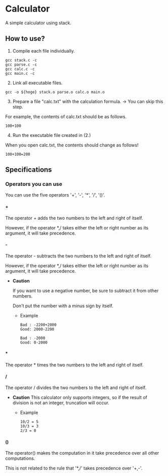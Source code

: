 # Calculator

A simple calculator using stack.

## How to use?

1. Compile each file individually.
```
gcc stack.c -c
gcc parse.c -c
gcc calc.c -c
gcc main.c -c
```

2. Link all executable files.
```
gcc -o ${hoge} stack.o parse.o calc.o main.o
```

3. Prepare a file "calc.txt" with the calculation formula. -> You can skip this step.

For example, the contents of calc.txt should be as follows.
```
100+100
```

4. Run the executable file created in (2.)

When you open calc.txt, the contents should change as follows!
```
100+100=200
```

## Specifications

### Operators you can use

You can use the five operators '+', '-', '*', '/', '()'.

#### +

The operator + adds the two numbers to the left and right of itself.

However, if the operator *,/ takes either the left or right number as its argument, it will take precedence.

#### -

The operator - subtracts the two numbers to the left and right of itself.

However, if the operator *,/ takes either the left or right number as its argument, it will take precedence.

- **Caution**

  If you want to use a negative number, be sure to subtract it from other numbers.

  Don't put the number with a minus sign by itself.

  - Example

        Bad : -2200+2000
        Good: 2000-2200

        Bad : -2000
        Good: 0-2000

#### *

The operator * times the two numbers to the left and right of itself.

#### /

The operator / divides the two numbers to the left and right of itself.

- **Caution**
  This calculator only supports integers, so if the result of division is not an integer, truncation will occur.

  - Example

        10/2 = 5
        10/3 = 3
        2/3 = 0

#### ()

The operator() makes the computation in it take precedence over all other computations.

This is not related to the rule that '*,/' takes precedence over '+,-'.